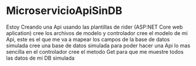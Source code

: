 # MicroservicioApiSinDB
Estoy Creando una Api usando las plantillas de rider (ASP:NET Core web aplication) 
cree los archivos de modelo y controlador
cree el modelo de mi Api, este es el que me va a mapear los campos de la base de datos simulada
cree una base de datos simulada para poder hacer una Api lo mas sencilla en el controlador
cree el metodo Get para que me muestre todos las datos de mi DB simulada

